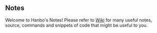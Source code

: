 ## Notes
Welcome to Hanbo's Notes! 
Please refer to [Wiki](https://github.com/Hanbo-Sun/Notes/wiki) for many useful notes, source, commands and snippets of code that might be useful to you.



